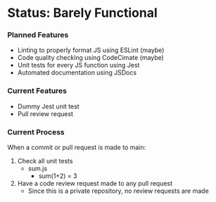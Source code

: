 # Status: Barely Functional
### Planned Features
- Linting to properly format JS using ESLint (maybe)
- Code quality checking using CodeCimate (maybe)
- Unit tests for every JS function using Jest
- Automated documentation using JSDocs

### Current Features
- Dummy Jest unit test
- Pull review request

### Current Process
When a commit or pull request is made to main:
1. Check all unit tests
	* sum.js
		* sum(1+2) = 3
2. Have a code review request made to any pull request
	* Since this is a private repository, no review requests are made